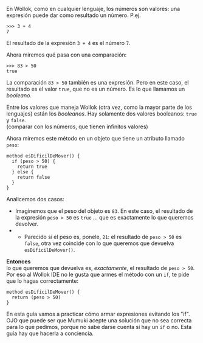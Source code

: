 En Wollok, como en cualquier lenguaje, los números son valores: una expresión puede dar como resultado un número. P.ej.

```{wollok}
>>> 3 + 4
7
``` 

El resultado de la expresión `3 + 4` es el número `7`.

Ahora miremos qué pasa con una comparación:

```{wollok}
>>> 83 > 50
true
``` 

La comparación `83 > 50` también es una expresión. Pero en este caso, el resultado es el valor `true`, que no es un número. Es lo que llamamos un *booleano*.

Entre los valores que maneja Wollok (otra vez, como la mayor parte de los lenguajes) están los *booleanos*. Hay solamente dos valores booleanos: `true` y `false`.  
(comparar con los números, que tienen infinitos valores)


Ahora miremos este método en un objeto que tiene un atributo llamado `peso`:

```{wollok}
method esDificilDeMover() {
  if (peso > 50) {
    return true
  } else {
    return false
  }
}
```

Analicemos dos casos:

- Imaginemos que el peso del objeto es `83`. En este caso, el resultado de la expresión `peso > 50` es `true` ... que es exactamente lo que queremos devolver. 
- - Parecido si el peso es, ponele, `21`: el resultado de `peso > 50` es `false`, otra vez coincide con lo que queremos que devuelva `esDificilDeMover()`.

**Entonces**  
lo que queremos que devuelva es, *exactamente*, el resultado de `peso > 50`. Por eso al Wollok IDE no le gusta que armes el método con un `if`, te pide que lo hagas correctamente:

```{wollok}
method esDificilDeMover() {
  return (peso > 50)
}
```

En esta guía vamos a practicar cómo armar expresiones evitando los "if".
OJO que puede ser que Mumuki acepte una solución que no sea correcta para lo que pedimos, porque no sabe darse cuenta si hay un `if` o no. Esta guía hay que hacerla a conciencia.

